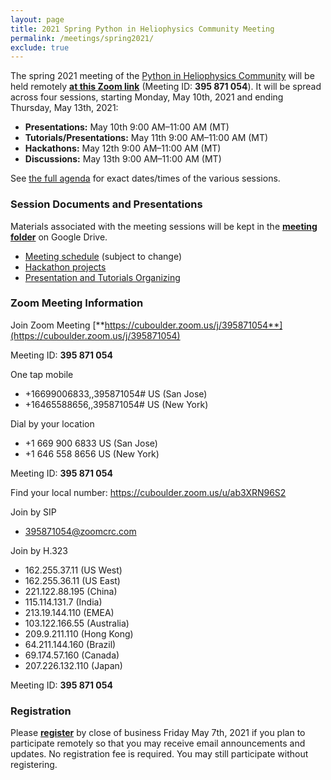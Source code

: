 ```yaml
---
layout: page
title: 2021 Spring Python in Heliophysics Community Meeting
permalink: /meetings/spring2021/
exclude: true
---
```


The spring 2021 meeting of the [Python in Heliophysics Community](http://heliopython.org) will be held remotely [**at this Zoom link**](https://cuboulder.zoom.us/j/395871054) (Meeting ID: **395 871 054**). It will be spread across four sessions, starting Monday, May 10th, 2021 and ending Thursday, May 13th, 2021:

 - **Presentations:** May 10th 9:00 AM–11:00 AM (MT)
 - **Tutorials/Presentations:** May 11th 9:00 AM–11:00 AM (MT)
 - **Hackathons:** May 12th 9:00 AM–11:00 AM (MT)
 - **Discussions:** May 13th 9:00 AM–11:00 AM (MT)

See [the full agenda](https://docs.google.com/spreadsheets/d/1zyakyCm6tnahqjHZHZchYxPrq8mf5FYIY_U3bvIpHNg/edit#gid=0) for exact dates/times of the various sessions. 

### Session Documents and Presentations

Materials associated with the meeting sessions will be kept in the [**meeting folder**](https://drive.google.com/drive/u/0/folders/1HcIQRnVmEXiTgNVx7cVL5mMySxVbUFYc) on Google Drive.

 - [Meeting schedule](https://docs.google.com/spreadsheets/d/1zyakyCm6tnahqjHZHZchYxPrq8mf5FYIY_U3bvIpHNg/edit#gid=0) (subject to change)
 - [Hackathon projects](https://docs.google.com/spreadsheets/d/1EUqKfj6iAEPj2AQsyeNyo03qlbCFL0jNoygja4N6KtQ/edit#gid=0)
 - [Presentation and Tutorials Organizing](https://docs.google.com/spreadsheets/d/1JKoWtBTkwsackg_DbFFb3EXHXNDko0mmBBTu9cc2A2g/edit#gid=0)

### Zoom Meeting Information

Join Zoom Meeting
[**https://cuboulder.zoom.us/j/395871054**](https://cuboulder.zoom.us/j/395871054)

Meeting ID: **395 871 054**

One tap mobile
 - +16699006833,,395871054# US (San Jose)
 - +16465588656,,395871054# US (New York)

Dial by your location
 - +1 669 900 6833 US (San Jose)
 - +1 646 558 8656 US (New York)

Meeting ID: **395 871 054**

Find your local number: https://cuboulder.zoom.us/u/ab3XRN96S2

Join by SIP
 - 395871054@zoomcrc.com

Join by H.323
 - 162.255.37.11 (US West)
 - 162.255.36.11 (US East)
 - 221.122.88.195 (China)
 - 115.114.131.7 (India)
 - 213.19.144.110 (EMEA)
 - 103.122.166.55 (Australia)
 - 209.9.211.110 (Hong Kong)
 - 64.211.144.160 (Brazil)
 - 69.174.57.160 (Canada)
 - 207.226.132.110 (Japan)
 
Meeting ID: **395 871 054**  

### Registration

Please [**register**](https://docs.google.com/forms/d/1tk9uQTm9TzwNV8jle3QCg8IZkhZsQjLKMQDN-02a4IY/edit?usp=sharing) by close of business Friday May 7th, 2021 if you plan to participate remotely so that you may receive email announcements and updates.  No registration fee is required.  You may still participate without registering.
